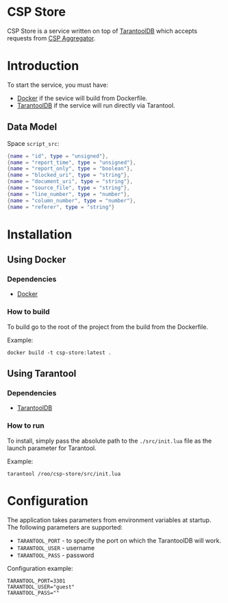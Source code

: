 # CSP Store

CSP Store is a service written on top of [TarantoolDB](https://tarantool.io/) which accepts requests from [CSP Aggregator](https://github.com/mikhailbadin/csp-aggregator).

# Introduction

To start the service, you must have:

- [Docker](https://www.docker.com/) if the sevice will build from Dockerfile.
- [TarantoolDB](https://tarantool.io/) if the service will run directly via Tarantool.

## Data Model

Space `script_src`:

```lua
{name = "id", type = "unsigned"},
{name = "report_time", type = "unsigned"},
{name = "report_only", type = "boolean"},
{name = "blocked_uri", type = "string"},
{name = "document_uri", type = "string"},
{name = "source_file", type = "string"},
{name = "line_number", type = "number"},
{name = "column_number", type = "number"},
{name = "referer", type = "string"}
```

# Installation

## Using Docker

### Dependencies

- [Docker](https://www.docker.com/)

### How to build

To build go to the root of the project from the build from the Dockerfile.

Example:

```shell
docker build -t csp-store:latest .
```

## Using Tarantool

### Dependencies

- [TarantoolDB](https://tarantool.io/)

### How to run

To install, simply pass the absolute path to the `./src/init.lua` file as the launch parameter for Tarantool.

Example:

```shell
tarantool /roo/csp-store/src/init.lua
```

# Configuration

The application takes parameters from environment variables at startup. The following parameters are supported:

- `TARANTOOL_PORT` - to specify the port on which the TarantoolDB will work.
- `TARANTOOL_USER` - username
- `TARANTOOL_PASS` - password

Configuration example:

```shell
TARANTOOL_PORT=3301
TARANTOOL_USER="guest"
TARANTOOL_PASS=""
```

